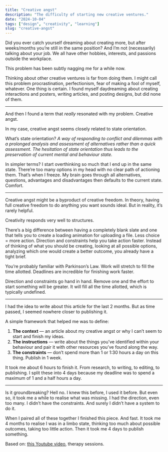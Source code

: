 ```yaml
---
title: "Creative angst"
description: "The difficulty of starting new creative ventures."
date: "2024-10-04"
tags: ["design", "creativity", "learning"]
slug: "creative-angst"
---
```



Did you ever catch yourself dreaming about creating more, but after weeks/months you’re still in the same position? And I’m not (necessarily) talking about your job. We all have other hobbies, interests, and passions outside the workplace.

This problem has been subtly nagging me for a while now. 

Thinking about other creative ventures is far from doing them. I might call this problem procrastination, perfectionism, fear of making a fool of myself, whatever. One thing is certain. I found myself daydreaming about creating interactions and posters, writing articles, and posting designs, but did none of them.

---

And then I found a term that *really* resonated with my problem. Creative angst.

In my case, creative angst seems closely related to state orientation.

What’s state orientation? *A way of responding to conflict and dilemmas with a prolonged analysis and assessment of alternatives rather than a quick assessment. The hesitation of state orientation thus leads to the preservation of current mental and behaviour state.*

In simpler terms? I start overthinking so much that I end up in the same state. There’re too many options in my head with no clear path of actioning them. That’s when I freeze. My brain goes through all alternatives, questions, advantages and disadvantages then defaults to the current state. Comfort.

---

Creative angst might be a byproduct of creative freedom. In theory, having full creative freedom to do anything you want sounds ideal. But in reality, it’s rarely helpful.

Creativity responds very well to structures.

There’s a big difference between having a completely blank slate and one that tells you to create a loading animation for uploading a file. Less choice = more action. Direction and constraints help you take action faster. Instead of thinking of what you should be creating, looking at all possible options, analyzing which one would create a better outcome, you already have a tight brief.

You’re probably familiar with Parkinson’s Law. Work will stretch to fill the time allotted. Deadlines are incredible for finishing work faster. 

Direction and constraints go hand in hand. Remove one and the effort to start something will be greater. It will fill all the time allotted, which is typically undefined.

---

I had the idea to write about this article for the last 2 months. But as time passed, I seemed nowhere closer to publishing it.

A simple framework that helped me was to define:

1. **The context** — an article about my creative angst or why I can’t seem to start and finish my ideas.
2. **The instructions** — write about the things you’ve identified within your behaviour and pair it with other resources you’ve found along the way.
3. **The constraints** — don’t spend more than 1 or 1:30 hours a day on this thing. Publish in 1 week.

It took me about 6 hours to finish it. From research, to writing, to editing, to publishing. I split these into 4 days because my deadline was to spend a maximum of 1 and a half hours a day.

---

Is it groundbreaking? Hell no. I knew this before, I used it before. But even so, it took me a while to realise what was missing. I had the direction, even too many. I didn’t have the constraints. And surely I didn’t have a system to do it.

When I paired all of these together I finished this piece. And fast. It took me 4 months to realise I was in a limbo state, thinking too much about possible outcomes, taking too little action. Then it took me 4 days to publish something.

Based on: [this Youtube video](https://www.youtube.com/watch?v=z8f5MRDiSGY&t=1s), therapy sessions.